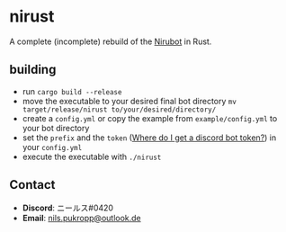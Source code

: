 # nirust
A complete (incomplete) rebuild of the [Nirubot](https://github.com/Nirusu99/nirubot) in Rust.

## building
- run `cargo build --release`
- move the executable to your desired final bot directory `mv target/release/nirust to/your/desired/directory/`
- create a `config.yml` or copy the example from `example/config.yml` to your bot directory
- set the `prefix` and the `token` \([Where do I get a discord bot token?](https://discord.com/developers/docs/intro)\) in your `config.yml`
- execute the executable with `./nirust`

## Contact
- **Discord**: ニールス#0420
- **Email**: nils.pukropp@outlook.de
